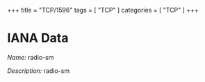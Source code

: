+++
title = "TCP/1596"
tags = [ "TCP" ]
categories = [ "TCP" ]
+++

# IANA Data

_Name:_ radio-sm

_Description:_ radio-sm

